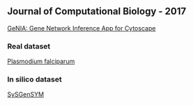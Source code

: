 ## Journal of Computational Biology  - 2017

[GeNIA: Gene Network Inference App for Cytoscape](https://www.dropbox.com/sh/f457radf8n3s2v4/AAB5OAM2DsfJ9zV9r-_smKOLa?dl=0/genia-1.0.53.jar)

### Real dataset
[Plasmodium falciparum](https://www.dropbox.com/sh/f457radf8n3s2v4/AAB5OAM2DsfJ9zV9r-_smKOLa?dl=0/jcb2017/plasmodium.txt)

### In silico dataset
[SySGenSYM](https://www.dropbox.com/sh/f457radf8n3s2v4/AAB5OAM2DsfJ9zV9r-_smKOLa?dl=0/jcb2017/dream.txt)
